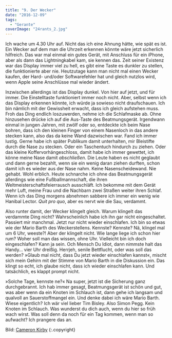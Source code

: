 ```yaml
---
title: "9. Der Wecker"
date: "2016-12-09"
tags:
  - "Gerante"
coverImage: "24rants_2.jpg"
---
```


Ich wache um 4.30 Uhr auf. Nicht das ich eine Ahnung hätte, wie spät es ist. Ein Wecker auf dem man die Uhrzeit erkennen könnte wäre jetzt sicherlich hilfreich. Das war mal einmal ein gutes Gerät, mit Anschluss für ein iPhone, aber als dann das Lightningkabel kam, sie kennen das. Zeit seiner Existenz war das Display immer viel zu hell, es gibt eine Taste es dunkler zu stellen, die funktionierte aber nie. Heutzutage kann man nicht mal einen Wecker kaufen, der Hard- und/oder Softwarefehler hat und gleich nutzlos wird, wenn Apple seine Anschlüsse mal wieder ändert.

Inzwischen allerdings ist das Display dunkel. Von hier auf jetzt, und für immer. Die Einstelltaste funktioniert immer noch nicht. Aber, selbst wenn ich das Display erkennen könnte, ich würde ja sowieso nicht draufschauen. Ich bin nämlich mit der Gewissheit erwacht, dass ich gleich aufstehen muss. Froh das Ding endlich loszuwerden, nehme ich die Schlafmaske ab. Ohne hinzusehen drücke ich auf die Aus-Taste des Beatmungsgerät. Irgendwann einmal in jungen Jahren, mit zwölf oder so, entdeckte ich beim Nase bohren, dass ich den kleinen Finger von einem Nasenloch in das andere stecken kann, also das da keine Wand dazwischen war. Fand ich immer lustig. Gerne habe ich später Publikum damit unterhalten, mir Bleistifte durch die Nase zu stecken. Oder ein Taschentuch hindurch zu ziehen. Oder das kleine Koffervorhängeschloss, damit habe ich immer gewettet, ich könne meine Nase damit _abschließen_. Die Leute haben es nicht geglaubt und dann gerne bezahlt, wenn sie ein wenig daran ziehen durften, schon damit ich es wieder aus der Nase nahm. Keine Nasenscheidewand. Nie gehabt. Wohl erblich. Heute schnarche ich ohne das Beatmungsgerät allerdings wie eine Fußballmannschaft, die ihren Weltmeisterschaftsfeierrausch ausschläft. Ich bekomme mit dem Gerät mehr Luft, meine Frau und die Nachbarn zwei Straßen weiter ihren Schlaf. Wenn ich das Ding morgens abnehmen sabbere ich immer ein wenig wie Hanibal Lector. _Quit pro quo_, aber es nervt wie die Sau, verdammt.

Also runter damit, der Wecker klingelt gleich. Warum klingelt das verdammte Ding nicht? Wahrscheinlich habe ich ihn gar nicht eingeschaltet. Passiert mir manchmal. Jetzt nur nicht wieder einschlafen. Ich bin so etwas wie der Mario Barth des Weckerstellens. Kennste? Kennste? Nä, klingel mal um 6 Uhr, weeste?! Aber der klingelt nicht. Wie lange liege ich schon hier rum? Woher soll man das wissen, ohne Uhr. Vielleicht bin ich doch eingeschlafen? Kann ja sein. Och Mensch Du Idiot, dann nimmste halt das Handy… vier Uhr dreißig. Herrjeh, senile Bettflucht, oder was soll das werden? »Glaub mal nicht, dass Du jetzt wieder einschlafen kannst«, mischt sich mein Gehirn mit der Stimme von Mario Barth in die Diskussion ein. Das klingt so echt, ich glaube nicht, dass ich wieder einschlafen kann. Und tatsächlich, es klappt prompt nicht.

»Solche Tage, kennste ne?« Na super, jetzt ist die Sicherung ganz durchgebrannt. Ich hab immer gesagt, Beatmungsgerät ist schön und gut, was aber wenn da ein Knoten im Schlauch ist, dann gehe ich langsam und qualvoll an Sauerstoffmangel ein. Und denke dabei ich wäre Mario Barth. Wiese eigentlich? Ich wär viel lieber Tim Bisley. Also Simon Pegg. Kein Knoten im Schlauch. Was wunderst du dich auch, wenn du hier so früh wach wirst. Was soll denn da noch für ein Tag kommen, wenn man so aufwacht? Ich prangere das an.



Bild:  [Cameron Kirby](https://unsplash.com/@ckirby) {:.copyright}
